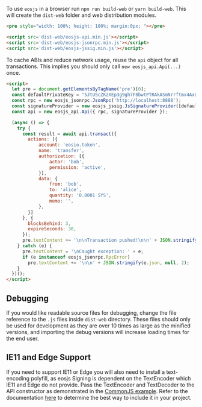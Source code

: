 To use `eosjs` in a browser run `npm run build-web` or `yarn build-web`.  This will create the `dist-web` folder and web distribution modules.
```html
<pre style="width: 100%; height: 100%; margin:0px; "></pre>

<script src='dist-web/eosjs-api.min.js'></script>
<script src='dist-web/eosjs-jsonrpc.min.js'></script>
<script src='dist-web/eosjs-jssig.min.js'></script>
```

To cache ABIs and reduce network usage, reuse the `api` object for all transactions.  This implies you should only call `new eosjs_api.Api(...)` once.
```html
<script>
  let pre = document.getElementsByTagName('pre')[0];
  const defaultPrivateKey = "5JtUScZK2XEp3g9gh7F8bwtPTRAkASmNrrftmx4AxDKD5K4zDnr"; // bob
  const rpc = new eosjs_jsonrpc.JsonRpc('http://localhost:8888');
  const signatureProvider = new eosjs_jssig.JsSignatureProvider([defaultPrivateKey]);
  const api = new eosjs_api.Api({ rpc, signatureProvider });

  (async () => {
    try {
      const result = await api.transact({
        actions: [{
            account: 'eosio.token',
            name: 'transfer',
            authorization: [{
                actor: 'bob',
                permission: 'active',
            }],
            data: {
                from: 'bob',
                to: 'alice',
                quantity: '0.0001 SYS',
                memo: '',
            },
        }]
      }, {
        blocksBehind: 3,
        expireSeconds: 30,
      });
      pre.textContent += '\n\nTransaction pushed!\n\n' + JSON.stringify(result, null, 2);
    } catch (e) {
      pre.textContent = '\nCaught exception: ' + e;
      if (e instanceof eosjs_jsonrpc.RpcError)
        pre.textContent += '\n\n' + JSON.stringify(e.json, null, 2);
    }
  })();
</script>
```

## Debugging
If you would like readable source files for debugging, change the file reference to the `.js` files inside `dist-web` directory.  These files should only be used for development as they are over 10 times as large as the minified versions, and importing the debug versions will increase loading times for the end user.

## IE11 and Edge Support
If you need to support IE11 or Edge you will also need to install a text-encoding polyfill, as eosjs Signing is dependent on the TextEncoder which IE11 and Edge do not provide.  Pass the TextEncoder and TextDecoder to the API constructor as demonstrated in the [CommonJS example](01_commonjs.md).  Refer to the documentation [here](https://github.com/inexorabletash/text-encoding) to determine the best way to include it in your project.